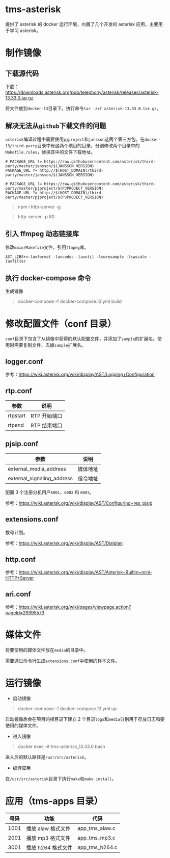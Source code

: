 # tms-asterisk

提供了 asterisk 的 docker 运行环境，内置了几个开发的 asterisk 应用，主要用于学习 asterisk。

# 制作镜像

## 下载源代码

下载：https://downloads.asterisk.org/pub/telephony/asterisk/releases/asterisk-13.33.0.tar.gz

将文件放到`docker-13`目录下，执行命令`tar -zxf asterisk-13.33.0.tar.gz`。

## 解决无法从`github`下载文件的问题

`asterisk`编译过程中需要使用`pjproject`和`jansson`这两个第三方包。在`docker-13/third-party`目录中有这两个项目的目录，分别修改两个目录中的`Makefile.rules`，替换其中的文件下载地址。

```
# PACKAGE_URL ?= https://raw.githubusercontent.com/asterisk/third-party/master/jansson/$(JANSSON_VERSION)
PACKAGE_URL ?= http://$(HOST_DOMAIN)/third-party/master/jansson/$(JANSSON_VERSION)
```

```
# PACKAGE_URL ?= https://raw.githubusercontent.com/asterisk/third-party/master/pjproject/$(PJPROJECT_VERSION)
PACKAGE_URL ?= http://$(HOST_DOMAIN)/third-party/master/pjproject/$(PJPROJECT_VERSION)
```

> npm i http-server -g

> http-server -p 80

## 引入 ffmpeg 动态链接库

修改`main/Makefile`文件，引用`ffmpeg`库。

```
AST_LIBS+=-lavformat -lavcodec -lavutil -lswresample -lswscale -lavfilter
```

## 执行 docker-compose 命令

生成镜像

> docker-compose -f docker-compose.13.yml build

# 修改配置文件（conf 目录）

`conf`目录下包含了从镜像中获得的默认配置文件，并添加了`sample`的扩展名。使用时需要复制文件，去掉`sample`扩展名。

## logger.conf

参考：https://wiki.asterisk.org/wiki/display/AST/Logging+Configuration

## rtp.conf

| 参数     | 说明         |
| -------- | ------------ |
| rtpstart | RTP 开始端口 |
| rtpend   | RTP 结束端口 |

## pjsip.conf

| 参数                       | 说明     |
| -------------------------- | -------- |
| external_media_address     | 媒体地址 |
| external_signaling_address | 信令地址 |

配置 3 个注册分机用户`6001`，`6002` 和 `6003`。

参考：https://wiki.asterisk.org/wiki/display/AST/Configuring+res_pjsip

## extensions.conf

拨号计划。

参考：https://wiki.asterisk.org/wiki/display/AST/Dialplan

## http.conf

参考：https://wiki.asterisk.org/wiki/display/AST/Asterisk+Builtin+mini-HTTP+Server

## ari.conf

参考：https://wiki.asterisk.org/wiki/pages/viewpage.action?pageId=29395573

# 媒体文件

将要使用的媒体文件放在`media`的目录中。

需要通过命令行生成`extensions.conf`中使用的样本文件。

# 运行镜像

- 启动镜像

> docker-compose -f docker-compose.13.yml up

启动镜像后会在项目的根目录下建立 2 个目录`logs`和`media`分别用于存放日志和要使用的媒体文件。

- 进入镜像

> docker exec -it tms-asterisk_13.33.0 bash

进入后的默认路径是`/usr/src/asterisk`。

- 编译应用

在`/usr/src/asterisk`目录下执行`make`和`make install`。

# 应用（tms-apps 目录）

| 号码 | 功能               | 代码           |
| ---- | ------------------ | -------------- |
| 1001 | 播放 alaw 格式文件 | app_tms_alaw.c |
| 2001 | 播放 mp3 格式文件  | app_tms_mp3.c  |
| 3001 | 播放 h264 格式文件 | app_tms_h264.c |
